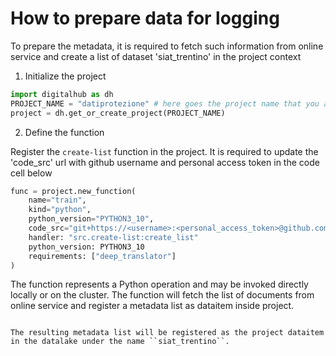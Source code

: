 # How to prepare data for logging

To prepare the metadata, it is required to fetch such information from online service and create a list of dataset 'siat_trentino' in the project context 

1. Initialize the project

```python
import digitalhub as dh
PROJECT_NAME = "datiprotezione" # here goes the project name that you are creating on the platform
project = dh.get_or_create_project(PROJECT_NAME)
```

2. Define the function

Register the ``create-list`` function in the project. It is required to update the 'code_src' url with github username and personal access token in the code cell below

```python
func = project.new_function(
    name="train", 
    kind="python", 
    python_version="PYTHON3_10", 
    code_src="git+https://<username>:<personal_access_token>@github.com/tn-aixpa/datiprotezione", 
    handler: "src.create-list:create_list"
	python_version: PYTHON3_10
	requirements: ["deep_translator"]
)
```
The function represents a Python operation and may be invoked directly locally or on the cluster. The function will fetch the list of documents from online service and register a metadata list as dataitem inside project.
```

The resulting metadata list will be registered as the project dataitem in the datalake under the name ``siat_trentino``.
